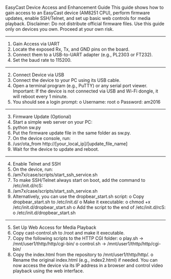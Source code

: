 EasyCast Device Access and Enhancement Guide
This guide shows how to gain access to an EasyCast device (AM8251 CPU), perform firmware updates, enable SSH/Telnet, and set up basic web controls for media playback.
Disclaimer: Do not distribute official firmware files. Use this guide only on devices you own. Proceed at your own risk.
________________________________________
1. Gain Access via UART
1.	Locate the exposed Rx, Tx, and GND pins on the board.
2.	Connect them to a USB-to-UART adapter (e.g., PL2303 or FT232).
3.	Set the baud rate to 115200.
________________________________________
2. Connect Device via USB
1.	Connect the device to your PC using its USB cable.
2.	Open a terminal program (e.g., PuTTY) or any serial port viewer.
Important: If the device is not connected via USB and Wi-Fi dongle, it will reboot every 1 minute.
3.	You should see a login prompt:
o	Username: root
o	Password: am2016
________________________________________
3. Firmware Update (Optional)
1.	Start a simple web server on your PC:
2.	python sw.py
3.	Put the firmware update file in the same folder as sw.py.
4.	On the device console, run:
5.	/usr/ota_from http://[your_local_ip]/[update_file_name]
6.	Wait for the device to update and reboot.
________________________________________
4. Enable Telnet and SSH
1.	On the device, run:
2.	/am7x/case/scripts/start_ssh_service.sh
3.	To make SSH/Telnet always start on boot, add the command to /etc/init.d/rcS:
4.	/am7x/case/scripts/start_ssh_service.sh
5.	Alternatively, you can use the dropbear_start.sh script:
o	Copy dropbear_start.sh to /etc/init.d/
o	Make it executable:
o	chmod +x /etc/init.d/dropbear_start.sh
o	Add the script to the end of /etc/init.d/rcS:
o	/etc/init.d/dropbear_start.sh
________________________________________
5. Set Up Web Access for Media Playback
1.	Copy cast-control.sh to /root and make it executable.
2.	Copy the following scripts to the HTTP CGI folder:
o	play.sh → /mnt/user1/thttp/http/cgi-bin/
o	control.sh → /mnt/user1/thttp/http/cgi-bin/
3.	Copy the index.html from the repository to /mnt/user1/thttp/http/.
o	Rename the original index.html (e.g., index2.html) if needed.
You can now access the device via its IP address in a browser and control video playback using the web interface.

